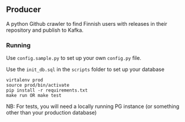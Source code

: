 ## Producer

A python Github crawler to find Finnish users with releases in their repository and publish to Kafka.

### Running

Use `config.sample.py` to set up your own `config.py` file.

Use the `init_db.sql` in the `scripts` folder to set up your database

```
virtalenv prod
source prod/bin/activate
pip install -r requirements.txt
make run OR make test
```

NB: For tests, you will need a locally running PG instance (or something other than your production database)